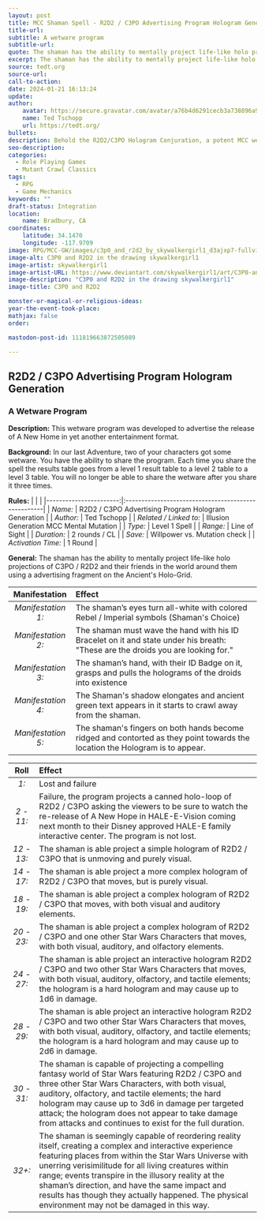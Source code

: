 ```yaml
---
layout: post
title: MCC Shaman Spell - R2D2 / C3PO Advertising Program Hologram Generation
title-url: 
subtitle: A wetware program
subtitle-url: 
quote: The shaman has the ability to mentally project life-like holo projections of C3PO / R2D2 and their friends in the world around them using a advertising fragment on the Ancient's Holo-Grid.  
excerpt: The shaman has the ability to mentally project life-like holo projections of C3PO / R2D2 and their friends in the world around them using a advertising fragment on the Ancient's Holo-Grid.  
source: tedt.org
source-url: 
call-to-action: 
date: 2024-01-21 16:13:24
update:
author:
    avatar: https://secure.gravatar.com/avatar/a76b4d6291cecb3a738896a971bfb903?s=512&d=mp&r=g
    name: Ted Tschopp
    url: https://tedt.org/
bullets:
description: Behold the R2D2/C3PO Hologram Conjuration, a potent MCC wetware incantation summoning the Star Wars ancients as living holograms. Transform gatherings with a hierarchy of holographic marvels, from rudimentary shadows to realms of immersive illusion, all forged to bewitch devotees of the Star Wars mythos and transmute the art of heraldry.
seo-description: 
categories:
  - Role Playing Games
  - Mutant Crawl Classics
tags:
  - RPG
  - Game Mechanics
keywords: ""
draft-status: Integration
location:
    name: Bradbury, CA
coordinates:
    latitude: 34.1470
    longitude: -117.9709
image: RPG/MCC-GW/images/c3p0_and_r2d2_by_skywalkergirl1_d3ajxp7-fullview.jpg
image-alt: C3P0 and R2D2 in the drawing skywalkergirl1
image-artist: skywalkergirl1
image-artist-URL: https://www.deviantart.com/skywalkergirl1/art/C3P0-and-R2D2-199124827
image-description: "C3P0 and R2D2 in the drawing skywalkergirl1"
image-title: C3P0 and R2D2

monster-or-magical-or-religious-ideas:  
year-the-event-took-place:
mathjax: false
order:

mastodon-post-id: 111819663872505089

---
```


## R2D2 / C3PO Advertising Program Hologram Generation

### A Wetware Program

**Description:** This wetware program was developed to advertise the release of A New Home in yet another entertainment format.

**Background:** In our last Adventure, two of your characters got some wetware. You have the ability to share the program. Each time you share the spell the results table goes from a level 1 result table to a level 2 table to a level 3 table. You will no longer be able to share the wetware after you share it three times.

**Rules:**
|                        |                                                     |
|-----------------------:|:----------------------------------------------------|
|                _Name:_ | R2D2 / C3PO Advertising Program Hologram Generation |
|              _Author:_ | Ted Tschopp                                         |
| _Related / Linked to:_ | Illusion Generation MCC Mental Mutation             |
|                _Type:_ | Level 1 Spell                                       |
|               _Range:_ | Line of Sight                                       |
|            _Duration:_ | 2 rounds / CL                                       |
|                _Save:_ | Willpower vs. Mutation check                        |
|     _Activation Time:_ | 1 Round                                             |

**General:** The shaman has the ability to mentally project life-like holo projections of C3PO / R2D2 and their friends in the world around them using a advertising fragment on the Ancient's Holo-Grid.  

|   Manifestation    | Effect                                                                                                                           |
|:------------------:|:---------------------------------------------------------------------------------------------------------------------------------|
| _Manifestation 1:_ | The shaman’s eyes turn all-white with colored Rebel / Imperial symbols (Shaman's Choice)                                         |
| _Manifestation 2:_ | The shaman must wave the hand with his ID Bracelet on it and state under his breath: "These are the droids you are looking for." |
| _Manifestation 3:_ | The shaman’s hand, with their ID Badge on it, grasps and pulls the holograms of the droids into existence                        |
| _Manifestation 4:_ | The Shaman's shadow elongates and ancient green text appears in it starts to crawl away from the shaman.                         |
| _Manifestation 5:_ | The shaman's fingers on both hands become ridged and contorted as they point towards the location the Hologram is to appear.     |

|    Roll    | Effect                                                                                                                                                                                                                                                                                                                                                                                                                                   |
|:----------:|:-----------------------------------------------------------------------------------------------------------------------------------------------------------------------------------------------------------------------------------------------------------------------------------------------------------------------------------------------------------------------------------------------------------------------------------------|
|    _1:_    | Lost and failure                                                                                                                                                                                                                                                                                                                                                                                                                         |
| _2 - 11:_  | Failure, the program projects a canned holo-loop of R2D2 / C3PO asking the viewers to be sure to watch the re-release of A New Hope in HALE-E-Vision coming next month to their Disney approved HALE-E family interactive center. The program is not lost.                                                                                                                                                                               |
| _12 - 13:_ | The shaman is able project a simple hologram of R2D2 / C3PO that is unmoving and purely visual.                                                                                                                                                                                                                                                                                                                                          |
| _14 - 17:_ | The shaman is able project a more complex hologram of R2D2 / C3PO that moves, but is purely visual.                                                                                                                                                                                                                                                                                                                                      |
| _18 - 19:_ | The shaman is able project a complex hologram of R2D2 / C3PO that moves, with both visual and auditory elements.                                                                                                                                                                                                                                                                                                                         |
| _20 - 23:_ | The shaman is able project a complex hologram of R2D2 / C3PO and one other Star Wars Characters that moves, with both visual, auditory, and olfactory elements.                                                                                                                                                                                                                                                                          |
| _24 - 27:_ | The shaman is able project an interactive hologram R2D2 / C3PO and two other Star Wars Characters that moves, with both visual, auditory, olfactory, and tactile elements; the hologram is a hard hologram and may cause up to 1d6 in damage.                                                                                                                                                                                            |
| _28 - 29:_ | The shaman is able project an interactive hologram R2D2 / C3PO and two other Star Wars Characters that moves, with both visual, auditory, olfactory, and tactile elements; the hologram is a hard hologram and may cause up to 2d6 in damage.                                                                                                                                                                                            |
| _30 - 31:_ | The shaman is capable of projecting a compelling fantasy world of Star Wars featuring R2D2 / C3PO and three other Star Wars Characters, with both visual, auditory, olfactory, and tactile elements; the hard hologram may cause up to 3d6 in damage per targeted attack; the hologram does not appear to take damage from attacks and continues to exist for the full duration.                                                         |
|   _32+:_   | The shaman is seemingly capable of reordering reality itself, creating a complex and interactive experience featuring places from within the Star Wars Universe with unerring verisimilitude for all living creatures within range; events transpire in the illusory reality at the shaman’s direction, and have the same impact and results has though they actually happened. The physical environment may not be damaged in this way. |
